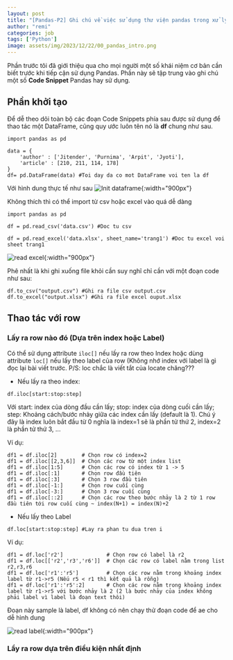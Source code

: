 ```yaml
---
layout: post
title: "[Pandas-P2] Ghi chú về việc sử dụng thư viện pandas trong xử lý file excel, csv,"
author: "remi"
categories: job
tags: ['Python']
image: assets/img/2023/12/22/00_pandas_intro.png
---
```


Phần trước tôi đã giới thiệu qua cho mọi người một số khái niệm cơ bản cần biết trước khi tiếp cận sử dụng Pandas. Phần này sẽ tập trung vào ghi chú một số **Code Snippet**  Pandas hay sử dụng.

## Phần khởi tạo
Để dễ theo dõi toàn bộ các đoạn Code Snippets phía sau được sử dụng để thao tác một DataFrame, cũng quy ước luôn tên nó là **df** chung như sau.

```
import pandas as pd
  
data = {
    'author' : ['Jitender', 'Purnima', 'Arpit', 'Jyoti'],
    'article' : [210, 211, 114, 178]
}
df= pd.DataFrame(data) #Toi day da co mot DataFrame voi ten la df
```

Với hình dung thực tế như sau
![Init dataframe]( {{site.url}}/assets/img/2023/12/22/01_pandas_init.png){:width="900px"}

Không thích thì có thể import từ csv hoặc excel vào quá dễ dàng
```
import pandas as pd

df = pd.read_csv('data.csv') #Doc tu csv

df = pd.read_excel('data.xlsx', sheet_name='trang1') #Doc tu excel voi sheet trang1
```
![read excel]( {{site.url}}/assets/img/2023/12/22/02_pandas_excel.png){:width="900px"}

Phê nhất là khi ghi xuống file khỏi cần suy nghĩ chỉ cần với một đoạn code như sau:
```
df.to_csv("output.csv") #Ghi ra file csv output.csv
df.to_excel("output.xlsx") #Ghi ra file excel ouput.xlsx
```
## Thao tác với row
### Lấy ra row nào đó (Dựa trên index hoặc Label)
Có thể sử dụng attribute `iloc[]` nếu lấy ra row theo Index hoặc dùng attribute `loc[]` nếu lấy theo label của row (Không nhớ index với label là gì đọc lại bài viết trước. P/S: loc chắc là viết tắt của locate chăng???

+ Nếu lấy ra theo index:

```
df.iloc[start:stop:step] 
```

Với start: index của dòng đầu cần lấy; stop: index của dòng cuối cần lấy; step: Khoảng cách/bước nhảy giữa các index cần lấy (default là 1). Chú ý đây là index luôn bắt đầu từ 0 nghĩa là index=1 sẽ là phần tử thứ 2, index=2 là phần tử thứ 3, ...

Ví dụ:
```
df1 = df.iloc[2]        # Chọn row có index=2
df1 = df.iloc[[2,3,6]]  # Chọn các row từ một index list
df1 = df.iloc[1:5]      # Chọn các row có index từ 1 -> 5
df1 = df.iloc[:1]       # Chọn row đầu tiên
df1 = df.iloc[:3]       # Chọn 3 row đầu tiên
df1 = df.iloc[-1:]      # Chọn row cuối cùng
df1 = df.iloc[-3:]      # Chọn 3 row cuối cùng
df1 = df.iloc[::2]      # Chọn các row theo bước nhảy là 2 từ 1 row đầu tiên tới row cuối cùng ~ index(N+1) = index(N)+2
```

+ Nếu lấy theo Label

```
df.loc[start:stop:step] #Lay ra phan tu dua tren i
```
Ví dụ:

```
df1 = df.loc['r2']              # Chọn row có label là r2
df1 = df.loc[['r2','r3','r6']]  # Chọn các row có label nằm trong list r2,r3,r6
df1 = df.loc['r1':'r5']         # Chọn các row nằm trong khoảng index label từ r1->r5 (Nếu r5 < r1 thì kết quả là rỗng)
df1 = df.loc['r1':'r5':2]       # Chọn các row nằm trong khoảng index label từ r1->r5 với bước nhảy là 2 (2 là bước nhảy của index không phải label vì label là đoạn text thôi)
```

Đoạn này sample là label, df không có nên chạy thử đoạn code để ae cho dễ hình dung

![read label]( {{site.url}}/assets/img/2023/12/22/03_pandas_label.png){:width="900px"}

### Lẩy ra row dựa trên điều kiện nhất định


